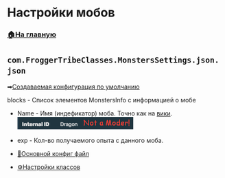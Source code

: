 # Настройки мобов

###  [🏠На главную](https://github.com/FroggerHH/Frogger-Tribe-Classes-WIKI#readme)
## ```com.FroggerTribeClasses.MonstersSettings.json.json``` 
➡[Создаваемая конфигурация по умолчанию](config/com.FroggerTribeClasses.MonstersSettings.json.json)


blocks - Список элементов MonstersInfo с информацией о мобе
  * Name - Имя (индефикатор) моба. Точно как на [вики](https://valheim.fandom.com/wiki/Skills). ![example](images/NotAModer.png)
  * exp - Кол-во получаемого опыта с данного моба.



* [📒Основной конфиг файл](https://github.com/FroggerHH/Frogger-Tribe-Classes-WIKI/blob/main/MainConfig.md#основной-конфиг-файл) 
* [⚙️Настройки классов](https://github.com/FroggerHH/Frogger-Tribe-Classes-WIKI/blob/main/LevelTree.md#настройки-классов) 
